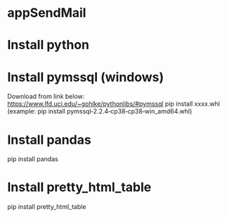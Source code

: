 # appSendMail

# Install python

# Install pymssql (windows)
Download from link below:
https://www.lfd.uci.edu/~gohlke/pythonlibs/#pymssql
pip install xxxx.whl
(example: pip install pymssql‑2.2.4‑cp38‑cp38‑win_amd64.whl)

# Install pandas
pip install pandas

# Install pretty_html_table
pip install pretty_html_table
